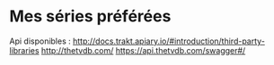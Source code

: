 # Mes séries préférées


Api disponibles :
http://docs.trakt.apiary.io/#introduction/third-party-libraries
http://thetvdb.com/ 
https://api.thetvdb.com/swagger#/